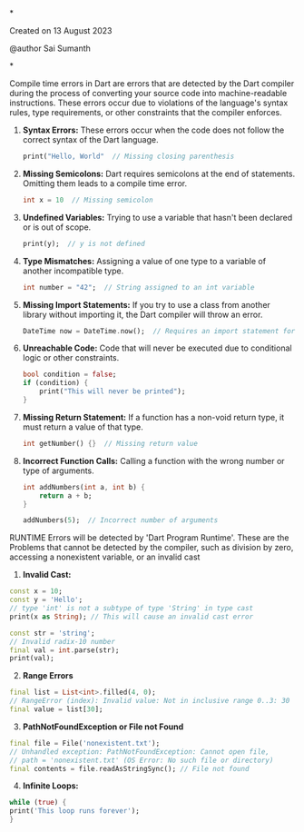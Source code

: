 \*

Created on 13 August 2023

@author Sai Sumanth

\*

Compile time errors in Dart are errors that are detected by the Dart compiler during the process of converting your source code into machine-readable instructions. These errors occur due to violations of the language's syntax rules, type requirements, or other constraints that the compiler enforces.

1. **Syntax Errors:**
   These errors occur when the code does not follow the correct syntax of the Dart language.

   ```dart
   print("Hello, World"  // Missing closing parenthesis
   ```

2. **Missing Semicolons:**
   Dart requires semicolons at the end of statements. Omitting them leads to a compile time error.

   ```dart
   int x = 10  // Missing semicolon
   ```

3. **Undefined Variables:**
   Trying to use a variable that hasn't been declared or is out of scope.

   ```dart
   print(y);  // y is not defined
   ```

4. **Type Mismatches:**
   Assigning a value of one type to a variable of another incompatible type.

   ```dart
   int number = "42";  // String assigned to an int variable
   ```

5. **Missing Import Statements:**
   If you try to use a class from another library without importing it, the Dart compiler will throw an error.

   ```dart
   DateTime now = DateTime.now();  // Requires an import statement for the DateTime class
   ```

6. **Unreachable Code:**
   Code that will never be executed due to conditional logic or other constraints.

   ```dart
   bool condition = false;
   if (condition) {
       print("This will never be printed");
   }
   ```

7. **Missing Return Statement:**
   If a function has a non-void return type, it must return a value of that type.

   ```dart
   int getNumber() {}  // Missing return value
   ```

8. **Incorrect Function Calls:**
   Calling a function with the wrong number or type of arguments.

   ```dart
   int addNumbers(int a, int b) {
       return a + b;
   }

   addNumbers(5);  // Incorrect number of arguments
   ```

RUNTIME Errors will be detected by 'Dart Program Runtime'. These are the Problems that cannot be detected by the compiler, such as division by zero, accessing a nonexistent variable, or an invalid cast

1. **Invalid Cast:**

```dart
const x = 10;
const y = 'Hello';
// type 'int' is not a subtype of type 'String' in type cast
print(x as String); // This will cause an invalid cast error

const str = 'string';
// Invalid radix-10 number
final val = int.parse(str);
print(val);
```

2. **Range Errors**

```dart
final list = List<int>.filled(4, 0);
// RangeError (index): Invalid value: Not in inclusive range 0..3: 30
final value = list[30];
```

3. **PathNotFoundException or File not Found**

```dart
final file = File('nonexistent.txt');
// Unhandled exception: PathNotFoundException: Cannot open file,
// path = 'nonexistent.txt' (OS Error: No such file or directory)
final contents = file.readAsStringSync(); // File not found
```

4. **Infinite Loops:**

```dart
while (true) {
print('This loop runs forever');
}
```
